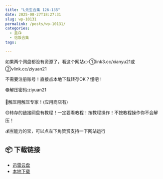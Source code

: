 ```yaml
---
title: "L先生合集 126-135"
date: 2025-08-27T18:27:31
slug: wp-10131
permalink: /posts/wp-10131/
categories:
  - 盖📺
  - 恰饭合集
tags:

---
```


如果两个网盘都没有资源了，看这个网站👉①link3.cc/xianyu21或②vlink.cc/ziyuan21

不需要注册账号！直接点本地下载转存OK？懂吧！

🟢解压密码:ziyuan21

🔵解压用解压专家！(应用商店有)

🟡转存的链接网盘有教程！一定要看教程！按教程操作！不按教程操作你不会解压！

💰🈶能力的宝，可以点左下角赞赏支持一下网站运行

## 📦 下载链接
- [迅雷云盘](https://blziyuan21.com/pay-download/10131?key=907d68abfe&down_id=0)
- [本地下载](https://blziyuan21.com/pay-download/10131?key=907d68abfe&down_id=1)

